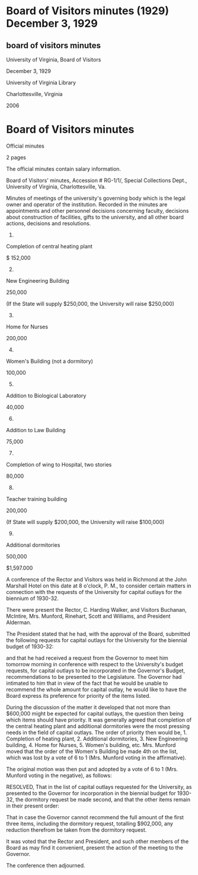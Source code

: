 Board of Visitors minutes (1929) December 3, 1929
=================================================

board of visitors minutes
-------------------------

University of Virginia, Board of Visitors

December 3, 1929

University of Virginia Library

Charlottesville, Virginia

2006

Board of Visitors minutes
=========================

Official minutes

2 pages

The official minutes contain salary information.

Board of Visitors' minutes, Accession # RG-1/1/, Special Collections Dept., University of Virginia, Charlottesville, Va.

Minutes of meetings of the university's governing body which is the legal owner and operator of the institution. Recorded in the minutes are appointments and other personnel decisions concerning faculty, decisions about construction of facilities, gifts to the university, and all other board actions, decisions and resolutions.

1.

Completion of central heating plant

$ 152,000

2.

New Engineering Building

250,000

(If the State will supply $250,000, the University will raise $250,000)

3.

Home for Nurses

200,000

4.

Women's Building (not a dormitory)

100,000

5.

Addition to Biological Laboratory

40,000

6.

Addition to Law Building

75,000

7.

Completion of wing to Hospital, two stories

80,000

8.

Teacher training building

200,000

(If State will supply $200,000, the University will raise $100,000)

9.

Additional dormitories

500,000

$1,597.000

A conference of the Rector and Visitors was held in Richmond at the John Marshall Hotel on this date at 8 o'clock, P. M., to consider certain matters in connection with the requests of the University for capital outlays for the biennium of 1930-32.

There were present the Rector, C. Harding Walker, and Visitors Buchanan, McIntire, Mrs. Munford, Rinehart, Scott and Williams, and President Alderman.

The President stated that he had, with the approval of the Board, submitted the following requests for capital outlays for the University for the biennial budget of 1930-32:

and that he had received a request from the Governor to meet him tomorrow morning in conference with respect to the University's budget requests, for capital outlays to be incorporated in the Governor's Budget, recommendations to be presented to the Legislature. The Governor had intimated to him that in view of the fact that he would be unable to recommend the whole amount for capital outlay, he would like to have the Board express its preference for priority of the items listed.

During the discussion of the matter it developed that not more than $600,000 might be expected for capital outlays, the question then being which items should have priority. It was generally agreed that completion of the central heating plant and additional dormitories were the most pressing needs in the field of capital outlays. The order of priority then would be, 1. Completion of heating plant, 2. Additional dormitories, 3. New Engineering building, 4. Home for Nurses, 5. Women's building, etc. Mrs. Munford moved that the order of the Women's Building be made 4th on the list, which was lost by a vote of 6 to 1 (Mrs. Munford voting in the affirmative).

The original motion was then put and adopted by a vote of 6 to 1 (Mrs. Munford voting in the negative), as follows:

RESOLVED, That in the list of capital outlays requested for the University, as presented to the Governor for incorporation in the biennial budget for 1930-32, the dormitory request be made second, and that the other items remain in their present order:

That in case the Governor cannot recommend the full amount of the first three items, including the dormitory request, totalling $902,000, any reduction therefrom be taken from the dormitory request.

It was voted that the Rector and President, and such other members of the Board as may find it convenient, present the action of the meeting to the Governor.

The conference then adjourned.